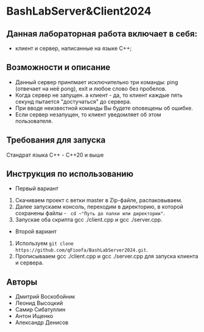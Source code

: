 
# BashLabServer&Client2024

## Данная лабораторная работа включает в себя:
- клиент и сервер, написанные на языке С++;

## Возможности и описание
- Данный сервер принпмает исключительно три команды: ping (отвечает на неё pong), exit и любое слово без пробелов.
- Когда сервер не запущен. а клиент - да, то клиент каждые пять секунд пытается "достучаться" до сервера.
- При вводе неизвестной команды Вы будете оповещены об ошибке.
- Если сервер незапущен, то клиент уведомляет об этом пользователя.
## Требования для запуска
Стандрат языка С++ - С++20 и выше
## Инструкция по использованию

- Первый вариант
1) Скачиваем проект с ветки master в Zip-файле, распаковываем.
2) Далее запускаем консоль, переходим в директорию, в которой сохранены файлы - ``` cd ~"Путь до папки или директории"```.
3) Запускае оба скрипта gcc ./client.cpp и gcc ./server.cpp.


- Второй вариант

1) Используем ```git clone https://github.com/qFioofa/BashLabServer2024.git```.
2) Прописывааем gcc ./client.cpp и gcc ./server.cpp для запуска клиента и сервера.

## Авторы
- Дмитрий Воскобойник
- Леонид Высоцкий
- Самир Сибатуллин 
- Антон Ищенко 
- Александр Денисов
